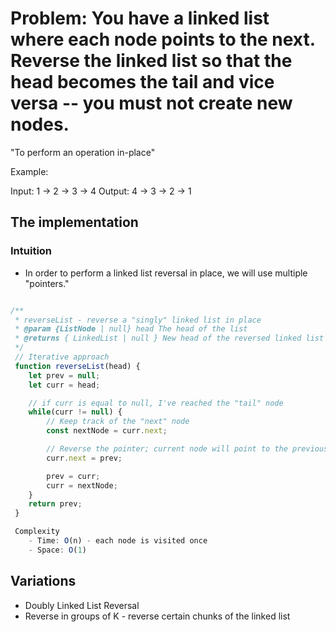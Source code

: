 # Problem: You have a linked list where each node points to the next. Reverse the linked list so that the head becomes the tail and vice versa -- you must not create new nodes.

"To perform an operation in-place"

Example:

Input: 1 -> 2 -> 3 -> 4
Output: 4 -> 3 -> 2 -> 1

## The implementation

### Intuition

- In order to perform a linked list reversal in place, we will use multiple "pointers."

```js

/**
 * reverseList - reverse a "singly" linked list in place
 * @param {ListNode | null} head The head of the list
 * @returns { LinkedList | null } New head of the reversed linked list
 */
 // Iterative approach
 function reverseList(head) {
    let prev = null;
    let curr = head;

    // if curr is equal to null, I've reached the "tail" node
    while(curr != null) {
        // Keep track of the "next" node
        const nextNode = curr.next;

        // Reverse the pointer; current node will point to the previous node
        curr.next = prev;

        prev = curr;
        curr = nextNode;
    }
    return prev;
 }

 Complexity
    - Time: O(n) - each node is visited once
    - Space: O(1)

```

## Variations

- Doubly Linked List Reversal
- Reverse in groups of K - reverse certain chunks of the linked list